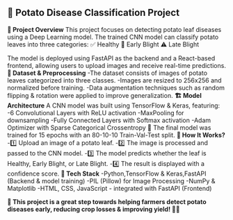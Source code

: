 ## 🥔 Potato Disease Classification Project
**📌 Project Overview**
This project focuses on detecting potato leaf diseases using a Deep Learning model. The trained CNN model can classify potato leaves into three categories:
✅ Healthy
🚨 Early Blight
⚠️ Late Blight

The model is deployed using FastAPI as the backend and a React-based frontend, allowing users to upload images and receive real-time predictions.
**📂 Dataset & Preprocessing**
-The dataset consists of images of potato leaves categorized into three classes.
-Images are resized to 256x256 and normalized before training.
-Data augmentation techniques such as random flipping & rotation were applied to improve generalization.
**🏗️ Model Architecture**
A CNN model was built using TensorFlow & Keras, featuring:
-6 Convolutional Layers with ReLU activation
-MaxPooling for downsampling
-Fully Connected Layers with Softmax activation
-Adam Optimizer with Sparse Categorical Crossentropy
🚀 The final model was trained for 15 epochs with an 80-10-10 Train-Val-Test split.
**🎯 How It Works?**
-1️⃣ Upload an image of a potato leaf.
-2️⃣ The image is processed and passed to the CNN model.
-3️⃣ The model predicts whether the leaf is Healthy, Early Blight, or Late Blight.
-4️⃣ The result is displayed with a confidence score.
**🤖 Tech Stack**
-Python,TensorFlow & Keras,FastAPI (Backend & model training)
-PIL (Pillow) for Image Processing
-NumPy & Matplotlib
-HTML, CSS, JavaScript - integrated with FastAPI (Frontend)

**🥔 This project is a great step towards helping farmers detect potato diseases early, reducing crop losses & improving yield! 🌱✨**

